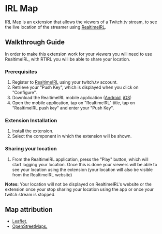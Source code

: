 # IRL Map

IRL Map is an extension that allows the viewers of a Twitch.tv stream, to see the live location of the streamer using [RealtimeIRL](https://rtirl.com/).

## Walkthrough Guide
In order to make this extension work for your viewers you will need to use RealtimeIRL, with RTIRL you will be able to share your location.

### Prerequisites
1. Register to [RealtimeIRL](https://rtirl.com/) using your twitch.tv account.
2. Retrieve your "Push Key", which is displayed when you click on "Configure".
3. Download the RealtimeIRL mobile application ([Android](https://play.google.com/store/apps/details?id=com.rtirl.beacon), [iOS](https://apps.apple.com/us/app/realtimeirl/id1558493719))
4. Open the mobile application, tap on "RealtimeIRL" title, tap on "RealtimeIRL push key" and enter your "Push Key".

### Extension Installation
1. Install the extension.
2. Select the component in which the extension will be shown.

### Sharing your location
1. From the RealtimeIRL application, press the "Play" button, which will start logging your location. Once this is done your viewers will be able to see your location using the extension (your location will also be visible from the RealtimeIRL website)

**Notes:** Your location will not be displayed on RealtimeIRL's website or the extension once your stop sharing your location using the app or once your twitch stream is stopped.

## Map attribution
- [Leaflet.](https://leafletjs.com/)
- [OpenStreetMaps.](https://www.openstreetmap.org/copyright)

